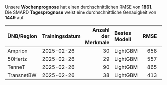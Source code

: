 
Unsere __Wochenprognose__ hat einen durchschnittlichen RMSE von __1861__.  
Die SMARD __Tagesprognose__ weist eine durchschnittliche Genauigkeit von __1449__ auf.
    
| ÜNB/Region   | Trainingsdatum   |   Anzahl der Merkmale | Bestes Modell   |   RMSE |   TSO RMSE |
|:-------------|:-----------------|----------------------:|:----------------|-------:|-----------:|
| Amprion      | 2025-02-26       |                    30 | LightGBM        |    658 |        375 |
| 50Hertz      | 2025-02-26       |                    29 | LightGBM        |    557 |        407 |
| TenneT       | 2025-02-26       |                    90 | LightGBM        |    865 |        575 |
| TransnetBW   | 2025-02-26       |                    38 | LightGBM        |    413 |        354 |